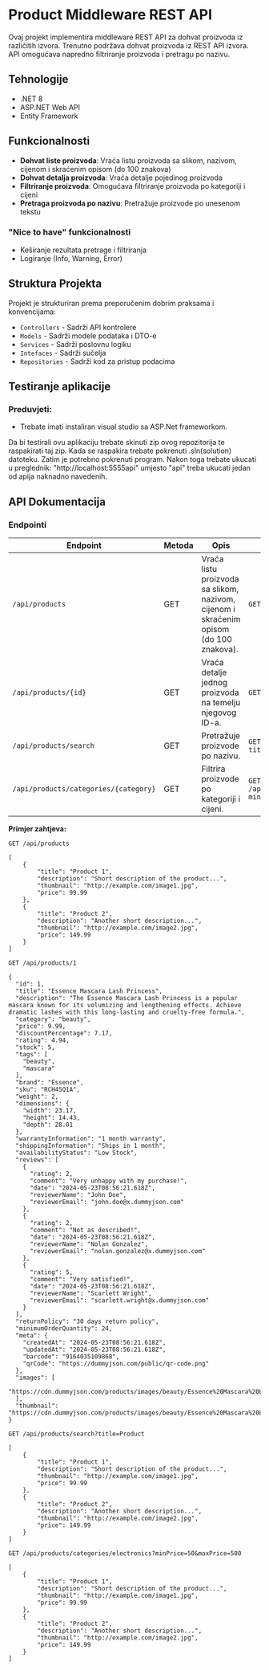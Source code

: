 # Product Middleware REST API

Ovaj projekt implementira middleware REST API za dohvat proizvoda iz različitih izvora. Trenutno podržava dohvat proizvoda iz REST API izvora. API omogućava napredno filtriranje proizvoda i pretragu po nazivu.

## Tehnologije

- .NET 8
- ASP.NET Web API
- Entity Framework

## Funkcionalnosti

- **Dohvat liste proizvoda**: Vraća listu proizvoda sa slikom, nazivom, cijenom i skraćenim opisom (do 100 znakova)
- **Dohvat detalja proizvoda**: Vraća detalje pojedinog proizvoda
- **Filtriranje proizvoda**: Omogućava filtriranje proizvoda po kategoriji i cijeni
- **Pretraga proizvoda po nazivu**: Pretražuje proizvode po unesenom tekstu

### "Nice to have" funkcionalnosti

- Keširanje rezultata pretrage i filtriranja
- Logiranje (Info, Warning, Error)

## Struktura Projekta

Projekt je strukturiran prema preporučenim dobrim praksama i konvencijama:

- `Controllers` - Sadrži API kontrolere
- `Models` - Sadrži modele podataka i DTO-e
- `Services` - Sadrži poslovnu logiku
- `Intefaces` - Sadrži sučelja
- `Repositories` - Sadrži kod za pristup podacima

## Testiranje aplikacije

### Preduvjeti:

- Trebate imati instaliran visual studio sa ASP.Net frameworkom.
  

Da bi testirali ovu aplikaciju trebate skinuti zip ovog repozitorija te raspakirati taj zip. Kada se raspakira trebate pokrenuti .sln(solution) datoteku. Zatim je potrebno pokrenuti program. Nakon toga trebate ukucati u preglednik: "http://localhost:5555api" umjesto "api" treba ukucati jedan od apija naknadno navedenih.

## API Dokumentacija

### Endpointi


| Endpoint | Metoda | Opis | Primjer zahtjeva |
|----------|--------|------|------------------|
| `/api/products` | GET | Vraća listu proizvoda sa slikom, nazivom, cijenom i skraćenim opisom (do 100 znakova). | `GET /api/products` |
| `/api/products/{id}` | GET | Vraća detalje jednog proizvoda na temelju njegovog ID-a. | `GET /api/products/1` |
| `/api/products/search` | GET | Pretražuje proizvode po nazivu. | `GET /api/products/search?title=Product` |
| `/api/products/categories/{category}` | GET | Filtrira proizvode po kategoriji i cijeni. | `GET /api/products/categories/electronics?minPrice=50&maxPrice=500` |

**Primjer zahtjeva:**
```http
GET /api/products

[
    {
        "title": "Product 1",
        "description": "Short description of the product...",
        "thumbnail": "http://example.com/image1.jpg",
        "price": 99.99
    },
    {
        "title": "Product 2",
        "description": "Another short description...",
        "thumbnail": "http://example.com/image2.jpg",
        "price": 149.99
    }
]
```

```http
GET /api/products/1

{
  "id": 1,
  "title": "Essence Mascara Lash Princess",
  "description": "The Essence Mascara Lash Princess is a popular mascara known for its volumizing and lengthening effects. Achieve dramatic lashes with this long-lasting and cruelty-free formula.",
  "category": "beauty",
  "price": 9.99,
  "discountPercentage": 7.17,
  "rating": 4.94,
  "stock": 5,
  "tags": [
    "beauty",
    "mascara"
  ],
  "brand": "Essence",
  "sku": "RCH45Q1A",
  "weight": 2,
  "dimensions": {
    "width": 23.17,
    "height": 14.43,
    "depth": 28.01
  },
  "warrantyInformation": "1 month warranty",
  "shippingInformation": "Ships in 1 month",
  "availabilityStatus": "Low Stock",
  "reviews": [
    {
      "rating": 2,
      "comment": "Very unhappy with my purchase!",
      "date": "2024-05-23T08:56:21.618Z",
      "reviewerName": "John Doe",
      "reviewerEmail": "john.doe@x.dummyjson.com"
    },
    {
      "rating": 2,
      "comment": "Not as described!",
      "date": "2024-05-23T08:56:21.618Z",
      "reviewerName": "Nolan Gonzalez",
      "reviewerEmail": "nolan.gonzalez@x.dummyjson.com"
    },
    {
      "rating": 5,
      "comment": "Very satisfied!",
      "date": "2024-05-23T08:56:21.618Z",
      "reviewerName": "Scarlett Wright",
      "reviewerEmail": "scarlett.wright@x.dummyjson.com"
    }
  ],
  "returnPolicy": "30 days return policy",
  "minimumOrderQuantity": 24,
  "meta": {
    "createdAt": "2024-05-23T08:56:21.618Z",
    "updatedAt": "2024-05-23T08:56:21.618Z",
    "barcode": "9164035109868",
    "qrCode": "https://dummyjson.com/public/qr-code.png"
  },
  "images": [
    "https://cdn.dummyjson.com/products/images/beauty/Essence%20Mascara%20Lash%20Princess/1.png"
  ],
  "thumbnail": "https://cdn.dummyjson.com/products/images/beauty/Essence%20Mascara%20Lash%20Princess/thumbnail.png"
}
```

```http
GET /api/products/search?title=Product

[
    {
        "title": "Product 1",
        "description": "Short description of the product...",
        "thumbnail": "http://example.com/image1.jpg",
        "price": 99.99
    },
    {
        "title": "Product 2",
        "description": "Another short description...",
        "thumbnail": "http://example.com/image2.jpg",
        "price": 149.99
    }
]
```

```http
GET /api/products/categories/electronics?minPrice=50&maxPrice=500

[
    {
        "title": "Product 1",
        "description": "Short description of the product...",
        "thumbnail": "http://example.com/image1.jpg",
        "price": 99.99
    },
    {
        "title": "Product 2",
        "description": "Another short description...",
        "thumbnail": "http://example.com/image2.jpg",
        "price": 149.99
    }
]
```
